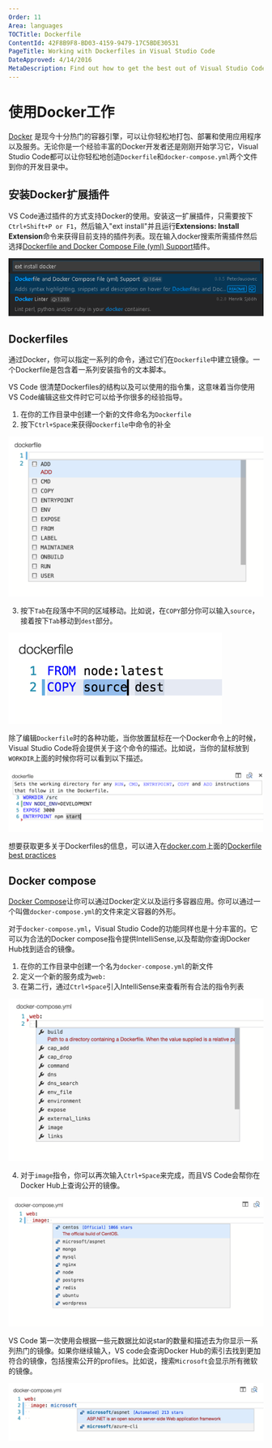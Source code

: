 ```yaml
---
Order: 11
Area: languages
TOCTitle: Dockerfile
ContentId: 42F8B9F8-BD03-4159-9479-17C5BDE30531
PageTitle: Working with Dockerfiles in Visual Studio Code
DateApproved: 4/14/2016
MetaDescription: Find out how to get the best out of Visual Studio Code and Docker.
---
```


# 使用Docker工作

[Docker](http://www.docker.com) 是现今十分热门的容器引擎，可以让你轻松地打包、部署和使用应用程序以及服务。无论你是一个经验丰富的Docker开发者还是刚刚开始学习它，Visual Studio Code都可以让你轻松地创造`Dockerfile`和`docker-compose.yml`两个文件到你的开发目录中。

## 安装Docker扩展插件

VS Code通过插件的方式支持Docker的使用。安装这一扩展插件，只需要按下`Ctrl+Shift+P or F1`，然后输入"ext install"并且运行**Extensions: Install Extension**命令来获得目前支持的插件列表。现在输入docker搜索所需插件然后选择[Dockerfile and Docker Compose File (yml) Support](https://marketplace.visualstudio.com/items?itemName=PeterJausovec.vscode-docker)插件。

![Select Docker extension](images/docker/installdockerextension.png)

## Dockerfiles

通过Docker，你可以指定一系列的命令，通过它们在`Dockerfile`中建立镜像。一个Dockerfile是包含着一系列安装指令的文本脚本。

VS Code 很清楚Dockerfiles的结构以及可以使用的指令集，这意味着当你使用VS Code编辑这些文件时它可以给予你很多的经验指导。

1. 在你的工作目录中创建一个新的文件命名为`Dockerfile`
2. 按下`Ctrl+Space`来获得`Dockerfile`中命令的补全

 ![Dockerfile snippets](images/docker/dockerfileintellisense.png)

3. 按下`Tab`在段落中不同的区域移动。比如说，在`COPY`部分你可以输入`source`，接着按下`Tab`移动到`dest`部分。

 ![Dockerfile snippet navigation](images/docker/dockerfiletemplate.png)

除了编辑`Dockerfile`时的各种功能，当你放置鼠标在一个Docker命令上的时候，Visual Studio Code将会提供关于这个命令的描述。比如说，当你的鼠标放到`WORKDIR`上面的时候你将可以看到以下描述。

![Dockerfile hover tooltip](images/docker/dockerfiletooltip.png)

想要获取更多关于Dockerfiles的信息，可以进入在[docker.com](http://docker.com)上面的[Dockerfile best practices](
https://docs.docker.com/articles/dockerfile_best-practices/)

## Docker compose

[Docker Compose](https://docs.docker.com/compose/)让你可以通过Docker定义以及运行多容器应用。你可以通过一个叫做`docker-compose.yml`的文件来定义容器的外形。

对于`docker-compose.yml`，Visual Studio Code的功能同样也是十分丰富的。它可以为合法的Docker compose指令提供IntelliSense,以及帮助你查询Docker Hub找到适合的镜像。

1. 在你的工作目录中创建一个名为`docker-compose.yml`的新文件
2. 定义一个新的服务成为`web:`
3. 在第二行，通过`Ctrl+Space`引入IntelliSense来查看所有合法的指令列表

 ![Docker Compose IntelliSense](images/docker/dockercomposeintellisense.png)


4. 对于`image`指令，你可以再次输入`Ctrl+Space`来完成，而且VS Code会帮你在Docker Hub上查询公开的镜像。

 ![Docker Compose image suggestions](images/docker/dockercomposeimageintellisense.png)

VS Code 第一次使用会根据一些元数据比如说star的数量和描述去为你显示一系列热门的镜像。如果你继续输入，VS code会查询Docker Hub的索引去找到更加符合的镜像，包括搜索公开的profiles。比如说，搜索`Microsoft`会显示所有微软的镜像。

 ![Docker Compose Microsoft image suggestions](images/docker/dockercomposesearch.png)
